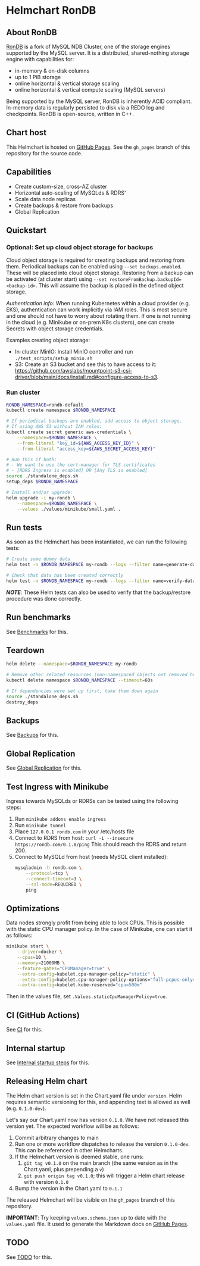 # Helmchart RonDB

## About RonDB

[RonDB](https://docs.rondb.com) is a fork of MySQL NDB Cluster, one of the storage engines supported by the MySQL server. It is a distributed, shared-nothing storage engine with capabilities for:

- in-memory & on-disk columns
- up to 1 PiB storage
- online horizontal & vertical storage scaling
- online horizontal & vertical compute scaling (MySQL servers)

Being supported by the MySQL server, RonDB is inherently ACID compliant. In-memory data is regularly persisted to disk via a REDO log and checkpoints. RonDB is open-source, written in C++.

## Chart host

This Helmchart is hosted on [GitHub Pages](https://logicalclocks.github.io/rondb-helm/). See the `gh_pages` branch of this repository for the source code.

## Capabilities

- Create custom-size, cross-AZ cluster
- Horizontal auto-scaling of MySQLds & RDRS'
- Scale data node replicas
- Create backups & restore from backups
- Global Replication

## Quickstart

### Optional: Set up cloud object storage for backups

Cloud object storage is required for creating backups and restoring from them. Periodical backups can be
enabled using `--set backups.enabled`. These will be placed into cloud object storage. Restoring from a backup
can be activated (at cluster start) using `--set restoreFromBackup.backupId=<backup-id>`. This will assume the
backup is placed in the defined object storage.

_Authentication info:_ When running Kubernetes within a cloud provider (e.g. EKS), authentication can work implicitly via IAM roles.
This is most secure and one should not have to worry about rotating them. If one is not running in the cloud
(e.g. Minikube or on-prem K8s clusters), one can create Secrets with object storage credentials.

Examples creating object storage:
* In-cluster MinIO: Install MinIO controller and run `./test_scripts/setup_minio.sh`
* S3: Create an S3 bucket and see this to have access to it: https://github.com/awslabs/mountpoint-s3-csi-driver/blob/main/docs/install.md#configure-access-to-s3.

### Run cluster

```bash
RONDB_NAMESPACE=rondb-default
kubectl create namespace $RONDB_NAMESPACE

# If periodical backups are enabled, add access to object storage.
# If using AWS S3 without IAM roles:
kubectl create secret generic aws-credentials \
    --namespace=$RONDB_NAMESPACE \
    --from-literal "key_id=${AWS_ACCESS_KEY_ID}" \
    --from-literal "access_key=${AWS_SECRET_ACCESS_KEY}"

# Run this if both:
# - We want to use the cert-manager for TLS certificates
# - [RDRS Ingress is enabled] OR [Any TLS is enabled]
source ./standalone_deps.sh
setup_deps $RONDB_NAMESPACE

# Install and/or upgrade:
helm upgrade -i my-rondb \
    --namespace=$RONDB_NAMESPACE \
    --values ./values/minikube/small.yaml .
```

## Run tests

As soon as the Helmchart has been instantiated, we can run the following tests:

```bash
# Create some dummy data
helm test -n $RONDB_NAMESPACE my-rondb --logs --filter name=generate-data

# Check that data has been created correctly
helm test -n $RONDB_NAMESPACE my-rondb --logs --filter name=verify-data
```

***NOTE***: These Helm tests can also be used to verify that the backup/restore procedure was done correctly.

## Run benchmarks

See [Benchmarks](docs/benchmarks.md) for this.

## Teardown

```bash
helm delete --namespace=$RONDB_NAMESPACE my-rondb

# Remove other related resources (non-namespaced objects not removed here e.g. PriorityClass)
kubectl delete namespace $RONDB_NAMESPACE --timeout=60s

# If dependencies were set up first, take them down again
source ./standalone_deps.sh
destroy_deps
```

## Backups

See [Backups](docs/backups.md) for this.

## Global Replication

See [Global Replication](docs/global_replication.md) for this.

## Test Ingress with Minikube

Ingress towards MySQLds or RDRSs can be tested using the following steps:

1. Run `minikube addons enable ingress`
2. Run `minikube tunnel`
3. Place `127.0.0.1 rondb.com` in your /etc/hosts file
4. Connect to RDRS from host:
    `curl -i --insecure https://rondb.com/0.1.0/ping`
    This should reach the RDRS and return 200.
5. Connect to MySQLd from host (needs MySQL client installed):
    ```bash
    mysqladmin -h rondb.com \
        --protocol=tcp \
        --connect-timeout=3 \
        --ssl-mode=REQUIRED \
        ping
    ```

## Optimizations

Data nodes strongly profit from being able to lock CPUs. This is possible with the
static CPU manager policy. In the case of Minikube, one can start it as follows:

```bash
minikube start \
    --driver=docker \
    --cpus=10 \
    --memory=21000MB \
    --feature-gates="CPUManager=true" \
    --extra-config=kubelet.cpu-manager-policy="static" \
    --extra-config=kubelet.cpu-manager-policy-options="full-pcpus-only=true" \
    --extra-config=kubelet.kube-reserved="cpu=500m"
```

Then in the values file, set `.Values.staticCpuManagerPolicy=true`.

## CI (GitHub Actions)

See [CI](docs/github_actions.md) for this.

## Internal startup

See [Internal startup steps](docs/internal_startup.md) for this.

## Releasing Helm chart

The Helm chart version is set in the Chart.yaml file under `version`. Helm requires semantic versioning for this, and appending text is allowed as well (e.g. `0.1.0-dev`).

Let's say our Chart.yaml now has version `0.1.0`. We have not released this version yet. The expected workflow will be as follows:
1. Commit arbitrary changes to main
2. Run one or more workflow dispatches to release the version `0.1.0-dev`. This can be referenced in other Helmcharts.
3. If the Helmchart version is deemed stable, one runs:
   1. `git tag v0.1.0` on the main branch (the same version as in the Chart.yaml, plus prepending a `v`)
   2. `git push origin tag v0.1.0`; this will trigger a Helm chart release with version `0.1.0`
4. Bump the version in the Chart.yaml to `0.1.1`

The released Helmchart will be visible on the `gh_pages` branch of this repository.

**IMPORTANT**: Try keeping `values.schema.json` up to date with the `values.yaml` file. It used to generate the Markdown docs on [GitHub Pages](https://logicalclocks.github.io/rondb-helm/).

## TODO

See [TODO](docs/todo.md) for this.
